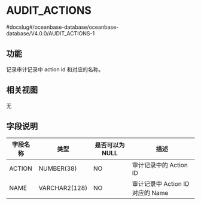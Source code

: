 AUDIT_ACTIONS 
==================================
#docslug#/oceanbase-database/oceanbase-database/V4.0.0/AUDIT_ACTIONS-1


功能 
-----------

记录审计记录中 action id 和对应的名称。

相关视图 
-------------

无

字段说明 
-------------



| **字段名称** |    **类型**     | **是否可以为 NULL** |          **描述**          |
|----------|---------------|----------------|--------------------------|
| ACTION   | NUMBER(38)    | NO             | 审计记录中的 Action ID         |
| NAME     | VARCHAR2(128) | NO             | 审计记录中 Action ID 对应的 Name |



